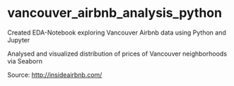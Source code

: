 # vancouver_airbnb_analysis_python
Created EDA-Notebook exploring Vancouver Airbnb data using Python and Jupyter

Analysed and visualized distribution of prices of Vancouver neighborhoods via Seaborn

Source: http://insideairbnb.com/
